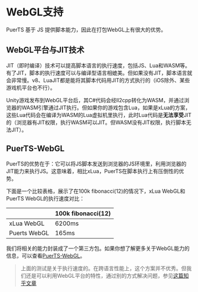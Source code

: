 # WebGL支持

PuerTS 基于 JS 提供脚本能力，因此在打包WebGL上有很大的优势。

## WebGL平台与JIT技术

JIT（即时编译）技术可以提高脚本语言的执行速度，包括JS、Lua和WASM等。有了JIT，脚本的执行速度可以与编译型语言相媲美。但如果没有JIT，脚本语言就会非常慢。v8、LuaJIT都是能将其脚本代码用JIT的方式执行的（iOS除外、某些游戏机平台也不行）。

Unity游戏发布到WebGL平台后，其C#代码会经Il2cpp转化为WASM，并通过浏览器的WASM引擎通过JIT执行。但如果你的游戏包含Lua，如果是xLua的方案，这些Lua代码会在编译为WASM的Lua虚拟机里执行，此时Lua代码是**无法享受**JIT的（浏览器有JIT权限，执行WASM可以JIT。但WASM没有JIT权限，执行脚本无法JIT）。

## PuerTS-WebGL

PuerTS的优势在于：它可以将JS脚本发送到浏览器的JS环境里，利用浏览器的JIT能力来执行JS。这意味着，相比xLua，PuerTS在脚本执行上有压倒性的优势。

下面是一个比较表格，展示了在100k fibonacci(12)的情况下，xLua WebGL和PuerTS WebGL的执行速度对比：

|       | 100k fibonacci(12) |
| ---  |    ---    |
|xLua WebGL   |    6200ms    |
|Puerts WebGL |   165ms     |

我们将相关的能力封装成了一个第三方包。如果你想了解更多关于WebGL能力的信息，可以查看[PuerTS-WebGL](https://github.com/zombieyang/puerts_unity_webgl_demo/edit/master/README.md)。

> 上面的测试是关于执行速度的。在跨语言性能上，这个方案并不优秀。但我们还是可以利用WebGL平台的特性，通过别的方式解决问题，参见[这篇知乎文章](https://zhuanlan.zhihu.com/p/646932579)
